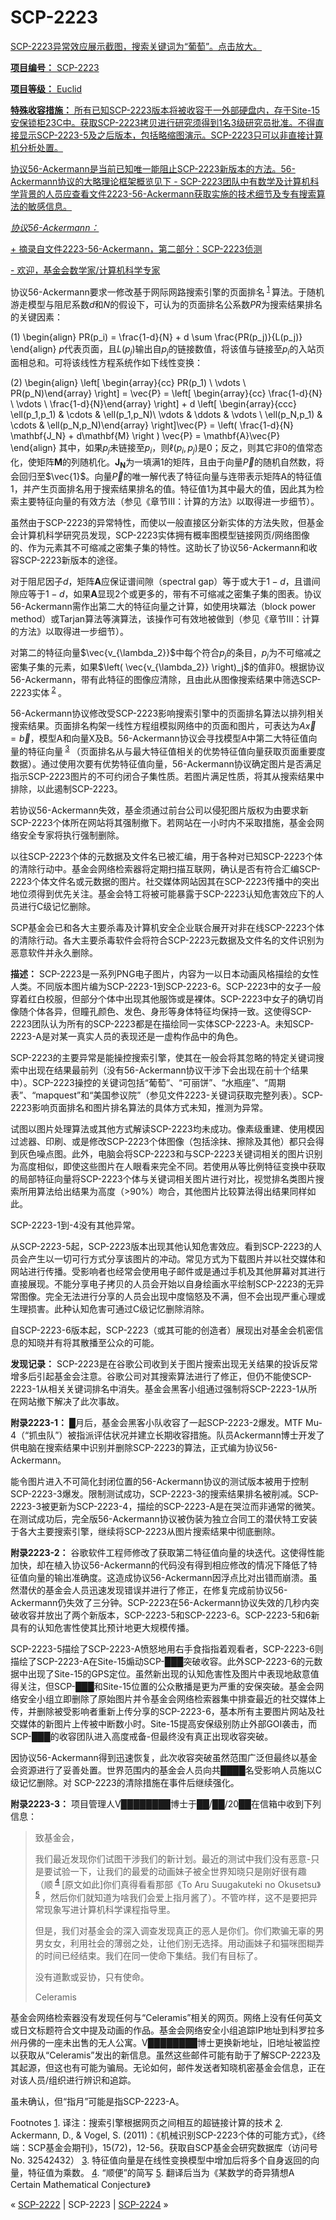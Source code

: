# SCP-2223
                        


<a shape='rect' href='http://scp-wiki.wdfiles.com/local--files/scp-2223/SCP-2223-Fullsize.png' target='_blank' />

SCP-2223异常效应展示截图，搜索关键词为“葡萄”。点击放大。



**项目编号：** SCP-2223

**项目等级：** Euclid

**特殊收容措施：** 所有已知SCP-2223版本将被收容于一外部硬盘内，存于Site-15安保锁柜23C中。获取SCP-2223拷贝进行研究须得到1名3级研究员批准。不得直接显示SCP-2223-5及之后版本，包括略缩图演示。SCP-2223只可以非直接计算机分析处置。

协议56-Ackermann是当前已知唯一能阻止SCP-2223新版本的方法。56-Ackermann协议的大略理论框架概览见下 - SCP-2223团队中有数学及计算机科学背景的人员应查看文件2223-56-Ackermann获取实施的技术细节及专有搜索算法的敏感信息。

*协议56-Ackermann：* 


<a shape='rect' class='collapsible-block-link' href='javascript:;'>+&#160;&#25688;&#24405;&#33258;&#25991;&#20214;2223-56-Ackermann&#65292;&#31532;&#20108;&#37096;&#20998;&#65306;SCP-2223&#20390;&#27979;</a>

<a shape='rect' class='collapsible-block-link' href='javascript:;'>-&#160;&#27426;&#36814;&#65292;&#22522;&#37329;&#20250;&#25968;&#23398;&#23478;/&#35745;&#31639;&#26426;&#31185;&#23398;&#19987;&#23478;</a>

协议56-Ackermann要求一修改基于网际网路搜索引擎的页面排名<sup class='footnoteref'>
 <a shape='rect' class='footnoteref' id='footnoteref-1' href='javascript:;' onclick='WIKIDOT.page.utils.scrollToReference(&apos;footnote-1&apos;)'>1</a>
</sup>算法。于随机游走模型与阻尼系数$d$和$N$的假设下，可认为的页面排名公系数$PR$为搜索结果排名的关键因素：

(1)
\begin{align} PR(p_i) = \frac{1-d}{N} + d \sum \frac{PR(p_j)}{L(p_j)} \end{align}
$p$代表页面，且$L(p_j)$输出自$p_j$的链接数值，将该值与链接至$p_i$的入站页面相总和。可将该线性方程系统作如下线性变换：

(2)
\begin{align} \left[ \begin{array}{cc} PR(p_1) \\ \vdots \\ PR(p_N)\end{array} \right] = \vec{P} = \left[ \begin{array}{cc} \frac{1-d}{N} \\ \vdots \\ \frac{1-d}{N}\end{array} \right] + d \left[ \begin{array}{ccc} \ell(p_1,p_1) & \cdots & \ell(p_1,p_N)\\ \vdots & \ddots & \vdots \\ \ell(p_N,p_1) & \cdots & \ell(p_N,p_N)\end{array} \right]\vec{P} = \left( \frac{1-d}{N} \mathbf{J_N} + d\mathbf{M} \right ) \vec{P} = \mathbf{A}\vec{P} \end{align}
其中，如果$p_j$未链接至$p_i$，则$\ell(p_i,p_j)$是0；反之，则其它非0的值常态化，使矩阵$\mathbf{M}$的列随机化。$\mathbf{J_N}$为一填满1的矩阵，且由于向量$\vec{P}$的随机自然数，将会回归至$\vec{1}$。向量$\vec{P}$的唯一解代表了特征向量与连带表示矩阵A的特征值1，并产生页面排名用于搜索结果排名的值。特征值1为其中最大的值，因此其为检索主要特征向量的有效方法（参见《章节III：计算的方法》以取得进一步细节）。

虽然由于SCP-2223的异常特性，而使以一般直接区分新实体的方法失败，但基金会计算机科学研究员发现，SCP-2223实体拥有概率图模型链接网页/网络图像的、作为元素其不可缩减之密集子集的特性。这助长了协议56-Ackermann和收容SCP-2223新版本的途径。

对于阻尼因子$d$，矩阵$\mathbf{A}$应保证谱间隙（spectral gap）等于或大于$1 - d$，且谱间隙应等于$1 - d$，如果$\mathbf{A}$显现2个或更多的，带有不可缩减之密集子集的图表。协议56-Ackermann需作出第二大的特征向量之计算，如使用块冪法（block power method）或Tarjan算法等演算法，该操作可有效地被做到（参见《章节III：计算的方法》以取得进一步细节）。

对第二的特征向量$\vec{v_{\lambda_2}}$中每个符合$p_j$的条目，$p_j$为不可缩减之密集子集的元素，如果$\left( \vec{v_{\lambda_2}} \right)_j$的值非0。根据协议56-Ackermann，带有此特征的图像应清除，且由此从图像搜索结果中筛选SCP-2223实体<sup class='footnoteref'>
 <a shape='rect' class='footnoteref' id='footnoteref-2' href='javascript:;' onclick='WIKIDOT.page.utils.scrollToReference(&apos;footnote-2&apos;)'>2</a>
</sup>。




56-Ackermann协议修改受SCP-2223影响搜索引擎中的页面排名算法以排列相关搜索结果。页面排名构架一线性方程组模拟网络中的页面和图片，可表达为$A\vec{x} = \vec{b}$，模型A和向量X及B。56-Ackermann协议会寻找模型A中第二大特征值向量的特征向量<sup class='footnoteref'>
 <a shape='rect' class='footnoteref' id='footnoteref-3' href='javascript:;' onclick='WIKIDOT.page.utils.scrollToReference(&apos;footnote-3&apos;)'>3</a>
</sup>（页面排名从与最大特征值相关的优势特征值向量获取页面重要度数据）。通过使用次要有优势特征值向量，56-Ackermann协议确定图片是否满足指示SCP-2223图片的不可约闭合子集性质。若图片满足性质，将其从搜索结果中排除，以此遏制SCP-2223。

若协议56-Ackermann失效，基金须通过前台公司以侵犯图片版权为由要求新SCP-2223个体所在网站将其强制撤下。若网站在一小时内不采取措施，基金会网络安全专家将执行强制删除。

以往SCP-2223个体的元数据及文件名已被汇编，用于各种对已知SCP-2223个体的清除行动中。基金会网络检索器将定期扫描互联网，确认是否有符合汇编SCP-2223个体文件名或元数据的图片。社交媒体网站因其在SCP-2223传播中的突出地位须得到优先关注。基金会特工将被可能暴露于SCP-2223认知危害效应下的人员进行C级记忆删除。

SCP基金会已和各大主要杀毒及计算机安全企业联合展开对非在线SCP-2223个体的清除行动。各大主要杀毒软件会将符合SCP-2223元数据及文件名的文件识别为恶意软件并永久删除。

**描述：** SCP-2223是一系列PNG电子图片，内容为一以日本动画风格描绘的女性人类。不同版本图片编为SCP-2223-1到SCP-2223-6。SCP-2223中的女子一般穿着红白校服，但部分个体中出现其他服饰或是裸体。SCP-2223中女子的确切肖像随个体各异，但瞳孔颜色、发色、身形等身体特征均保持一致。这使得SCP-2223团队认为所有的SCP-2223都是在描绘同一实体SCP-2223-A。未知SCP-2223-A是对某一真实人员的表现还是一虚构作品中的角色。

SCP-2223的主要异常是能操控搜索引擎，使其在一般会将其忽略的特定关键词搜索中出现在结果最前列（没有56-Ackermann协议干涉下会出现在前十个结果中）。SCP-2223操控的关键词包括“葡萄”、“可丽饼”、“水瓶座”、“周期表”、“mapquest”和“美国参议院”（参见文件2223-关键词获取完整列表）。SCP-2223影响页面排名和图片排名算法的具体方式未知，推测为异常。

试图以图片处理算法或其他方式解读SCP-2223均未成功。像素级重建、使用模因过滤器、印刷、或是修改SCP-2223个体图像（包括涂抹、擦除及其他）都只会得到灰色噪点图。此外，电脑会将SCP-2223和与SCP-2223关键词相关的图片识别为高度相似，即使这些图片在人眼看来完全不同。若使用从等比例特征变换中获取的局部特征向量将SCP-2223个体与关键词相关图片进行对比，视觉排名类图片搜索所用算法给出结果为高度（>90%）吻合，其他图片比较算法得出结果同样如此。

SCP-2223-1到-4没有其他异常。

从SCP-2223-5起，SCP-2223版本出现其他认知危害效应。看到SCP-2223的人员会产生以一切可行方式分享该图片的冲动。常见方式为下载图片并以社交媒体和网站进行传播。受影响者也经常会使用电子邮件或是通过手机及其他屏幕对其进行直接展现。不能分享电子拷贝的人员会开始以自身绘画水平绘制SCP-2223的无异常图像。完全无法进行分享的人员会出现中度恼怒及不满，但不会出现严重心理或生理损害。此种认知危害可通过C级记忆删除消除。

自SCP-2223-6版本起，SCP-2223（或其可能的创造者）展现出对基金会机密信息的知晓并有将其散播至公众的可能。

**发现记录：** SCP-2223是在谷歌公司收到关于图片搜索出现无关结果的投诉反常增多后引起基金会注意。谷歌公司对其搜索算法进行了修正，但仍不能使SCP-2223-1从相关关键词排名中消失。基金会黑客小组通过强制将SCP-2223-1从所在网站撤下解决了此次事故。

**附录2223-1：** █月后，基金会黑客小队收容了一起SCP-2223-2爆发。MTF Mu-4（“抓虫队”）被指派评估状况并建立长期收容措施。队员Ackermann博士开发了供电脑在搜索结果中识别并删除SCP-2223的算法，正式编为协议56-Ackermann。

能令图片进入不可简化封闭位置的56-Ackermann协议的测试版本被用于控制SCP-2223-3爆发。限制测试成功，SCP-2223-3的搜索结果排名被削减。SCP-2223-3被更新为SCP-2223-4，描绘的SCP-2223-A是在哭泣而非通常的微笑。在测试成功后，完全版56-Ackermann协议被伪装为独立合同工的潜伏特工安装于各大主要搜索引擎，继续将SCP-2223从图片搜索结果中彻底删除。

**附录2223-2：** 谷歌软件工程师修改了获取第二特征值向量的块迭代。这使得性能加快，却在植入协议56-Ackermann的代码没有得到相应修改的情况下降低了特征值向量的输出准确度。这造成协议56-Ackermann因浮点比对出错而崩溃。虽然潜伏的基金会人员迅速发现错误并进行了修正，在修复完成前协议56-Ackermann仍失效了三分钟。SCP-2223在56-Ackermann协议失效的几秒内突破收容并放出了两个新版本，SCP-2223-5和SCP-2223-6。SCP-2223-5和6新具有的认知危害性使其比预计地更大规模传播。

SCP-2223-5描绘了SCP-2223-A愤怒地用右手食指指着观看者，SCP-2223-6则描绘了SCP-2223-A在Site-15煽动SCP-███突破收容。此外SCP-2223-6的元数据中出现了Site-15的GPS定位。虽然新出现的认知危害性及图片中表现地敌意值得关注，但SCP-███和Site-15位置的公众散播是更为严重的安保突破。基金会网络安全小组立即删除了原始图片并令基金会网络检索器集中排查最近的社交媒体上传，并删除被受影响者重新上传分享的SCP-2223-6，基本所有主要图片网站及社交媒体的新图片上传被中断数小时。Site-15提高安保级别防止外部GOI袭击，而SCP-███的收容团队进入高度戒备-但最终没有真正出现收容突破。

因协议56-Ackermann得到迅速恢复，此次收容突破虽然范围广泛但最终以基金会资源进行了妥善处置。世界范围内的基金会人员向共████名受影响人员施以C级记忆删除。对 SCP-2223的清除措施在事件后继续强化。

**附录2223-3：** 项目管理人V████████博士于██/██/20██在信箱中收到下列信息：


> 致基金会，
> 
> 我们最近发现你们试图干涉我们的新计划。最近的测试中我们没有恶意-只是要试验一下，让我们的最爱的动画妹子被全世界知晓只是刚好很有趣 （顺<sup class='footnoteref'>
 <a shape='rect' class='footnoteref' id='footnoteref-4' href='javascript:;' onclick='WIKIDOT.page.utils.scrollToReference(&apos;footnote-4&apos;)'>4</a>
</sup>[原文如此]你们真得看看那部《To Aru Suugakuteki no Okusetsu》<sup class='footnoteref'>
 <a shape='rect' class='footnoteref' id='footnoteref-5' href='javascript:;' onclick='WIKIDOT.page.utils.scrollToReference(&apos;footnote-5&apos;)'>5</a>
</sup>，然后你们就知道为啥我们会爱上指月酱了）。不管咋样，这不是要把异常现象写进计算机科学课程指导里。
> 
> 但是，我们对基金会的深入调查发现真正的恶人是你们。你们欺骗无辜的男男女女，利用社会的薄弱之处，让他们别无选择。用动画妹子和猫咪图糊弄的时间已经结束。我们在同一使命下集结。我们有目标了。
> 
> 没有道歉或妥协，只有使命。
> 
> Celeramis
> 

基金会网络检索器没有发现任何与“Celeramis”相关的网页。网络上没有任何英文或日文标题符合文中提及动画的作品。基金会网络安全小组追踪IP地址到科罗拉多州丹佛的一座未出售的无人公寓。V████████博士更换新地址，旧地址被监控以获取从“Celeramis”发出的新信息。虽然这些邮件可能有助于了解SCP-2223及其起源，但这也有可能为骗局。无论如何，邮件发送者知晓机密基金会信息，正在对该人员/组织进行辨识和追踪。

虽未确认，但“指月”可能是指SCP-2223-A。


Footnotes
<a shape='rect' href='javascript:;' onclick='WIKIDOT.page.utils.scrollToReference(&apos;footnoteref-1&apos;)'>1</a>. 译注：搜索引擎根据网页之间相互的超链接计算的技术
<a shape='rect' href='javascript:;' onclick='WIKIDOT.page.utils.scrollToReference(&apos;footnoteref-2&apos;)'>2</a>. Ackermann, D., & Vogel, S. (2011)：《机械识别SCP-2223个体的可能方式》，《终端：SCP基金会期刊》，15(72)，12-56。获取自SCP基金会研究数据库（访问号No. 32542432）
<a shape='rect' href='javascript:;' onclick='WIKIDOT.page.utils.scrollToReference(&apos;footnoteref-3&apos;)'>3</a>. 特征值向量是在线性变换模型中增加后将多个自身返回的向量，特征值为乘数。
<a shape='rect' href='javascript:;' onclick='WIKIDOT.page.utils.scrollToReference(&apos;footnoteref-4&apos;)'>4</a>. “顺便”的简写
<a shape='rect' href='javascript:;' onclick='WIKIDOT.page.utils.scrollToReference(&apos;footnoteref-5&apos;)'>5</a>. 翻译后当为《某数学的奇异猜想A Certain Mathematical Conjecture》



« [SCP-2222](/scp-2222) | SCP-2223 | <a shape='rect' class='newpage' href='/scp-2224'>SCP-2224</a> »





                    